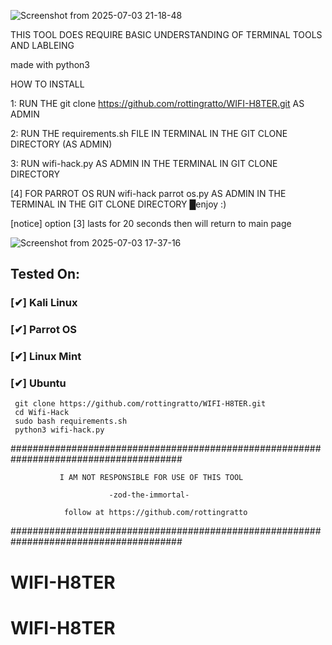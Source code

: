 ![Screenshot from 2025-07-03 21-18-48](https://github.com/user-attachments/assets/af89649f-0983-4874-9e66-94c0d845f750)


THIS TOOL DOES REQUIRE BASIC UNDERSTANDING OF TERMINAL TOOLS AND LABLEING 


made with python3 

HOW TO INSTALL 

1: RUN THE git clone https://github.com/rottingratto/WIFI-H8TER.git AS ADMIN

2: RUN THE requirements.sh FILE IN TERMINAL IN THE GIT CLONE DIRECTORY (AS ADMIN) 

3: RUN wifi-hack.py AS ADMIN IN THE TERMINAL IN GIT CLONE DIRECTORY

[4] FOR PARROT OS RUN wifi-hack parrot os.py AS ADMIN IN THE TERMINAL IN THE GIT CLONE DIRECTORY
█enjoy :)



[notice] option [3] lasts for 20 seconds then will return to main page 






![Screenshot from 2025-07-03 17-37-16](https://github.com/user-attachments/assets/6bc502b6-95e3-4aa7-8447-80c18781e276)



## Tested On:

### [✔] Kali Linux 




### [✔] Parrot OS 




### [✔] Linux Mint 



### [✔] Ubuntu 





```
 git clone https://github.com/rottingratto/WIFI-H8TER.git
 cd Wifi-Hack
 sudo bash requirements.sh
 python3 wifi-hack.py

```

#######################################################################################

               I AM NOT RESPONSIBLE FOR USE OF THIS TOOL
               
                          -zod-the-immortal-
                          
                follow at https://github.com/rottingratto
#######################################################################################
# WIFI-H8TER
# WIFI-H8TER
